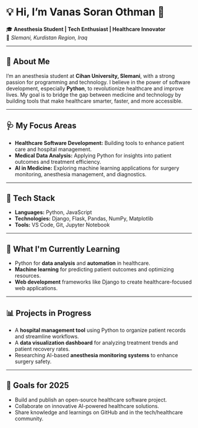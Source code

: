 # 💡 Hi, I’m Vanas Soran Othman 👋  

🎓 **Anesthesia Student | Tech Enthusiast | Healthcare Innovator**  
📍 *Slemani, Kurdistan Region, Iraq*  

---

## 🚀 About Me  
I’m an anesthesia student at **Cihan University, Slemani**, with a strong passion for programming and technology. I believe in the power of software development, especially **Python**, to revolutionize healthcare and improve lives. My goal is to bridge the gap between medicine and technology by building tools that make healthcare smarter, faster, and more accessible.

---

## 🩺 My Focus Areas  
- **Healthcare Software Development:** Building tools to enhance patient care and hospital management.  
- **Medical Data Analysis:** Applying Python for insights into patient outcomes and treatment efficiency.  
- **AI in Medicine:** Exploring machine learning applications for surgery monitoring, anesthesia management, and diagnostics.  

---

## 🔧 Tech Stack  
- **Languages:** Python, JavaScript  
- **Technologies:** Django, Flask, Pandas, NumPy, Matplotlib  
- **Tools:** VS Code, Git, Jupyter Notebook  

---

## 📖 What I'm Currently Learning  
- Python for **data analysis** and **automation** in healthcare.  
- **Machine learning** for predicting patient outcomes and optimizing resources.  
- **Web development** frameworks like Django to create healthcare-focused web applications.  

---

## 📊 Projects in Progress  
- A **hospital management tool** using Python to organize patient records and streamline workflows.  
- A **data visualization dashboard** for analyzing treatment trends and patient recovery rates.  
- Researching AI-based **anesthesia monitoring systems** to enhance surgery safety.  

---

## 🌱 Goals for 2025  
- Build and publish an open-source healthcare software project.  
- Collaborate on innovative AI-powered healthcare solutions.  
- Share knowledge and learnings on GitHub and in the tech/healthcare community.  

